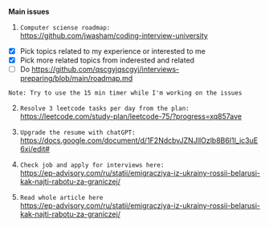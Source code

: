 **Main issues**

1. `Computer sciense roadmap:`<br/>
https://github.com/jwasham/coding-interview-university

- [x] Pick topics related to my experience or interested to me
- [x] Pick more related topics from inderested and related
- [ ] Do https://github.com/qscgyjqscgyj/interviews-preparing/blob/main/roadmap.md

```
Note: Try to use the 15 min timer while I'm working on the issues
```

2. `Resolve 3 leetcode tasks per day from the plan:`<br/>
https://leetcode.com/study-plan/leetcode-75/?progress=xq857ave

3. `Upgrade the resume with chatGPT:`<br/>
https://docs.google.com/document/d/1F2NdcbvJZNJlIOzlb8B6I1l_ic3uE6xj/edit#

4. `Check job and apply for interviews here:`<br/>
https://ep-advisory.com/ru/statii/emigracziya-iz-ukrainy-rossii-belarusi-kak-najti-rabotu-za-graniczej/

5. `Read whole article here`<br/>
https://ep-advisory.com/ru/statii/emigracziya-iz-ukrainy-rossii-belarusi-kak-najti-rabotu-za-graniczej/
